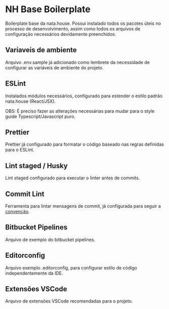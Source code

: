 # NH Base Boilerplate

Boilerplate base da nata.house. Possui instalado todos os pacotes úteis no processo de desenvolvimento, assim como todos os arquivos de configuração
necessários devidamente preenchidos.

## Varíaveis de ambiente

Arquivo .env.sample já adicionado como lembrete da necessidade de configurar as variáveis de ambiente do projeto.

## ESLint

Instalados módulos necessários, configurado para estender o estilo padrão nata.house (React/JSX).

OBS: É preciso fazer as alterações necessárias para mudar para o style guide Typescript/Javascript puro.

## Prettier

Prettier já configurado para formatar o código baseado nas regras definidas para o ESLint.

## Lint staged / Husky

Lint staged configurado para executar o linter antes de commits.

## Commit Lint

Ferramenta para lintar mensagens de commit, já configurada para seguir a [convenção](https://www.conventionalcommits.org/en/v1.0.0-beta.4/#summary).

## Bitbucket Pipelines

Arquivo de exemplo do bitbucket pipelines.

## Editorconfig

Arquivo exemplo .editorconfig, para configurar estilo de código independentemente da IDE.

## Extensões VSCode

Arquivo de extensões VSCode recomendadas para o projeto.